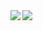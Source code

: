<a href="https://github.com/anuraghazra/github-readme-stats">
  <img align="left" src="https://github-readme-stats.vercel.app/api?username=rhaist&show_icons=true&theme=darcula"/>
</a>
<a href="https://github.com/anuraghazra/github-readme-stats">
  <img align="left" src="https://github-readme-stats.vercel.app/api/top-langs/?username=rhaist&theme=darcula&hide=JavaScript" />
</a>
